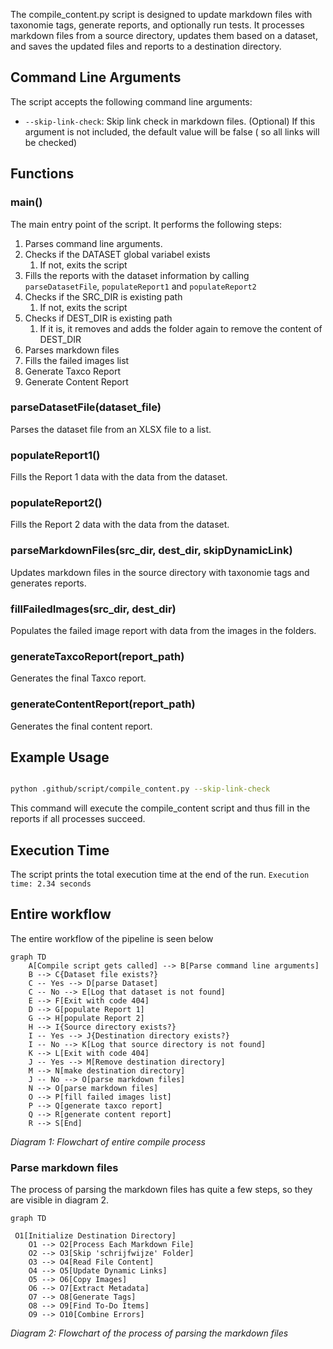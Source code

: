 
The compile_content.py script is designed to update markdown files with taxonomie tags, generate reports, and optionally run tests.
It processes markdown files from a source directory, updates them based on a dataset, and saves the updated files and reports to a destination directory.

## Command Line Arguments
The script accepts the following command line arguments:
- `--skip-link-check`: Skip link check in markdown files. (Optional)
	If this argument is not included, the default value will be false ( so all links will be checked)

## Functions
### main()
The main entry point of the script. It performs the following steps:
1. Parses command line arguments.
2. Checks if the DATASET global variabel exists
	1. If not, exits the script
3. Fills the reports with the dataset information by calling `parseDatasetFile`, `populateReport1` and `populateReport2`
4. Checks if the SRC_DIR is existing path
	1. If not, exits the script
5. Checks if DEST_DIR is existing path
	1. If it is, it removes and adds the folder again to remove the content of DEST_DIR
6. Parses markdown files
7. Fills the failed images list
8. Generate Taxco Report
9. Generate Content Report

### parseDatasetFile(dataset_file)
Parses the dataset file from an XLSX file to a list.

### populateReport1()
Fills the Report 1 data with the data from the dataset.

### populateReport2()
Fills the Report 2 data with the data from the dataset.

### parseMarkdownFiles(src_dir, dest_dir, skipDynamicLink)
Updates markdown files in the source directory with taxonomie tags and generates reports.

### fillFailedImages(src_dir, dest_dir)
Populates the failed image report with data from the images in the folders.

### generateTaxcoReport(report_path)
Generates the final Taxco report.

### generateContentReport(report_path)
Generates the final content report.

## Example Usage
```sh

python .github/script/compile_content.py --skip-link-check

```
This command will execute the compile_content script and thus fill in the reports if all processes succeed.

## Execution Time
The script prints the total execution time at the end of the run.
	`Execution time: 2.34 seconds`


## Entire workflow 
The entire workflow of the pipeline is seen below

```mermaid
graph TD
    A[Compile script gets called] --> B[Parse command line arguments]
    B --> C{Dataset file exists?}
    C -- Yes --> D[parse Dataset]
    C -- No --> E[Log that dataset is not found]
    E --> F[Exit with code 404]
    D --> G[populate Report 1]
    G --> H[populate Report 2]
    H --> I{Source directory exists?}
    I -- Yes --> J{Destination directory exists?}
    I -- No --> K[Log that source directory is not found]
    K --> L[Exit with code 404]
    J -- Yes --> M[Remove destination directory]
    M --> N[make destination directory]
    J -- No --> O[parse markdown files]
    N --> O[parse markdown files]
    O --> P[fill failed images list]
    P --> Q[generate taxco report]
    Q --> R[generate content report]
    R --> S[End]
```
*Diagram 1: Flowchart of entire compile process*


### Parse markdown files
The process of parsing the markdown files has quite a few steps, so they are visible in diagram 2.
```mermaid 
graph TD

 O1[Initialize Destination Directory]
    O1 --> O2[Process Each Markdown File]
    O2 --> O3[Skip 'schrijfwijze' Folder]
    O3 --> O4[Read File Content]
    O4 --> O5[Update Dynamic Links]
    O5 --> O6[Copy Images]
    O6 --> O7[Extract Metadata]
    O7 --> O8[Generate Tags]
    O8 --> O9[Find To-Do Items]
    O9 --> O10[Combine Errors]
```
*Diagram 2: Flowchart of the process of parsing the markdown files*
